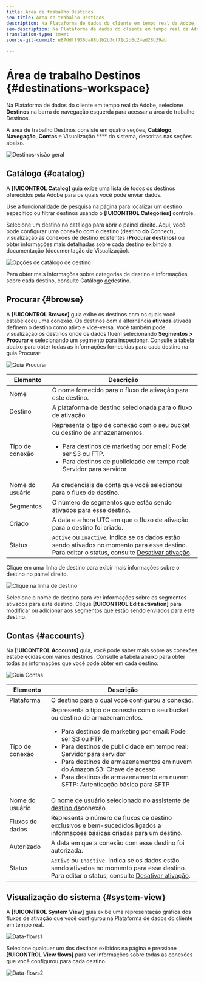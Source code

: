 ```yaml
---
title: Área de trabalho Destinos
seo-title: Área de trabalho Destinos
description: Na Plataforma de dados do cliente em tempo real da Adobe, selecione Destinos na barra de navegação esquerda para acessar a área de trabalho de destinos.
seo-description: Na Plataforma de dados do cliente em tempo real da Adobe, selecione Destinos na barra de navegação esquerda para acessar a área de trabalho de destinos.
translation-type: tm+mt
source-git-commit: e87ddff936da88b1b2b3cf71c2d6c24ed28b39ab

---
```



# Área de trabalho Destinos {#destinations-workspace}

Na Plataforma de dados do cliente em tempo real da Adobe, selecione **Destinos** na barra de navegação esquerda para acessar a área de trabalho Destinos.

A área de trabalho Destinos consiste em quatro seções, **Catálogo**, **Navegação**, **Contas** e Visualização **** do sistema, descritas nas seções abaixo.

![Destinos-visão geral](/help/rtcdp/destinations/assets/destinations-overview.png)

## Catálogo {#catalog}

A **[!UICONTROL Catalog]** guia exibe uma lista de todos os destinos oferecidos pela Adobe para os quais você pode enviar dados.

Use a funcionalidade de pesquisa na página para localizar um destino específico ou filtrar destinos usando o **[!UICONTROL Categories]** controle.

Selecione um destino no catálogo para abrir o painel direito. Aqui, você pode configurar uma conexão com o destino (destino **do** Connect), visualização as conexões de destino existentes (**Procurar destinos**) ou obter informações mais detalhadas sobre cada destino exibindo a documentação (documentação **de** Visualização).

![Opções de catálogo de destino](/help/rtcdp/destinations/assets/destination-ui-catalog-options.png)

Para obter mais informações sobre categorias de destino e informações sobre cada destino, consulte Catálogo [de](/help/rtcdp/destinations/destinations-catalog.md)destino.

## Procurar {#browse}

A **[!UICONTROL Browse]** guia exibe os destinos com os quais você estabeleceu uma conexão. Os destinos com a alternância **ativada** ativada definem o destino como ativo e vice-versa. Você também pode visualização os destinos onde os dados fluem selecionando **Segmentos > Procurar** e selecionando um segmento para inspecionar. Consulte a tabela abaixo para obter todas as informações fornecidas para cada destino na guia Procurar:

![Guia Procurar](/help/rtcdp/destinations/assets/browse-tab.png)

| Elemento | Descrição |
---------|----------
| Nome | O nome fornecido para o fluxo de ativação para este destino. |
| Destino | A plataforma de destino selecionada para o fluxo de ativação. |
| Tipo de conexão | Representa o tipo de conexão com o seu bucket ou destino de armazenamentos. <ul><li>Para destinos de marketing por email: Pode ser S3 ou FTP.</li><li>Para destinos de publicidade em tempo real: Servidor para servidor</li></ul> |
| Nome do usuário | As credenciais de conta que você selecionou para o fluxo de destino. |
| Segmentos | O número de segmentos que estão sendo ativados para esse destino. |
| Criado | A data e a hora UTC em que o fluxo de ativação para o destino foi criado. |
| Status | `Active` ou `Inactive`. Indica se os dados estão sendo ativados no momento para esse destino. Para editar o status, consulte [Desativar ativação](/help/rtcdp/destinations/activate-destinations.md#disable-activation). |

Clique em uma linha de destino para exibir mais informações sobre o destino no painel direito.

![Clique na linha de destino](/help/rtcdp/destinations/assets/click-destination-row.png)

Selecione o nome de destino para ver informações sobre os segmentos ativados para este destino. Clique **[!UICONTROL Edit activation]** para modificar ou adicionar aos segmentos que estão sendo enviados para este destino.

## Contas {#accounts}

Na **[!UICONTROL Accounts]** guia, você pode saber mais sobre as conexões estabelecidas com vários destinos. Consulte a tabela abaixo para obter todas as informações que você pode obter em cada destino:

![Guia Contas](/help/rtcdp/destinations/assets/accounts-tab.png)

| Elemento | Descrição |
---------|----------
| Plataforma | O destino para o qual você configurou a conexão. |
| Tipo de conexão | Representa o tipo de conexão com o seu bucket ou destino de armazenamentos. <ul><li>Para destinos de marketing por email: Pode ser S3 ou FTP.</li><li>Para destinos de publicidade em tempo real: Servidor para servidor</li><li>Para destinos de armazenamentos em nuvem do Amazon S3: Chave de acesso </li><li>Para destinos de armazenamento em nuvem SFTP: Autenticação básica para SFTP</li></ul> |
| Nome do usuário | O nome de usuário selecionado no assistente [de destino da](/help/rtcdp/destinations/email-marketing-destinations.md#connect-destination)conexão. |
| Fluxos de dados | Representa o número de fluxos de destino exclusivos e bem-sucedidos ligados a informações básicas criadas para um destino. |
| Autorizado | A data em que a conexão com esse destino foi autorizada. |
| Status | `Active` ou `Inactive`. Indica se os dados estão sendo ativados no momento para esse destino. Para editar o status, consulte [Desativar ativação](/help/rtcdp/destinations/activate-destinations.md#disable-activation). |

## Visualização do sistema {#system-view}

A **[!UICONTROL System View]** guia exibe uma representação gráfica dos fluxos de ativação que você configurou na Plataforma de dados do cliente em tempo real.

![Data-flows1](/help/rtcdp/destinations/assets/data-flows1.png)

Selecione qualquer um dos destinos exibidos na página e pressione **[!UICONTROL View flows]** para ver informações sobre todas as conexões que você configurou para cada destino.

![Data-flows2](/help/rtcdp/destinations/assets/data-flows2.png)